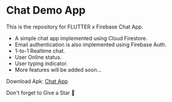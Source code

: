 # Chat Demo App

This is the repository for FLUTTER x Firebase Chat App.
- A simple chat app implemented using Cloud Firestore.
- Email authentication is also implemented using Firebase Auth.
- 1-to-1 Realtime chat.
- User Online status.
- User typing indicator.
- More features will be added soon...

Download Apk:
 [Chat App](https://drive.google.com/file/d/1TE2C2Gfn4CZJriVjHmoUZU_rRGTEX2a8/view?usp=drivesdk)

Don't forget to Give a Star 🙂
